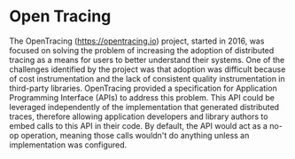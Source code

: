 # Open Tracing
The OpenTracing (https://opentracing.io) project, started in 2016, was focused on solving the problem of increasing the adoption of distributed tracing as a means for users to better understand their systems. One of the challenges identified by the project was that adoption was difficult because of cost instrumentation and the lack of consistent quality instrumentation in third-party libraries. OpenTracing provided a specification for Application Programming Interface (APIs) to address this problem. This API could be leveraged independently of the implementation that generated distributed traces, therefore allowing application developers and library authors to embed calls to this API in their code. By default, the API would act as a no-op operation, meaning those calls wouldn't do anything unless an implementation was configured. 